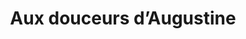 ---
title: "Aux douceurs d’Augustine"
url: /lansargues/aux-douceurs-daugustine/
shop: Konditorei
---